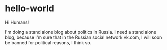 # hello-world

Hi Humans!

I'm doing a stand alone blog about politics in Russia. I need a stand alone blog, because I'm sure that in the Russian social network vk.com, I will soon be banned for political reasons, I think so.
